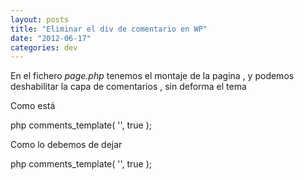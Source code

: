 ```yaml
---
layout: posts
title: "Eliminar el div de comentario en WP"
date: "2012-06-17"
categories: dev
---
```


En el fichero _page.php_ tenemos el montaje de la pagina , y podemos deshabilitar la capa de comentarios , sin deforma el tema

Como está

 php comments\_template( '', true );

Como lo debemos de dejar

 php comments\_template( '', true );
